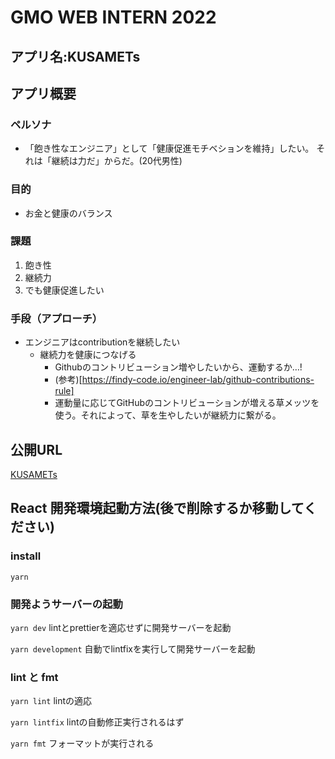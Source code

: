 # GMO WEB INTERN 2022


## アプリ名:KUSAMETs


## アプリ概要

### ペルソナ
- 「飽き性なエンジニア」として「健康促進モチベションを維持」したい。 それは「継続は力だ」からだ。(20代男性)



### 目的
- お金と健康のバランス

### 課題
1. 飽き性
1. 継続力
1. でも健康促進したい

### 手段（アプローチ）
- エンジニアはcontributionを継続したい
  - 継続力を健康につなげる
      - Githubのコントリビューション増やしたいから、運動するか…!
      - (参考)[https://findy-code.io/engineer-lab/github-contributions-rule]
      - 運動量に応じてGitHubのコントリビューションが増える草メッツを使う。それによって、草を生やしたいが継続力に繋がる。



## 公開URL
[KUSAMETs](https://kusamettu-masato4.vercel.app/)

## React 開発環境起動方法(後で削除するか移動してください)

### install
```yarn```

### 開発ようサーバーの起動
```yarn dev```
lintとprettierを適応せずに開発サーバーを起動

```yarn development```
自動でlintfixを実行して開発サーバーを起動

### lint と fmt
```yarn lint```
lintの適応

```yarn lintfix```
lintの自動修正実行されるはず

```yarn fmt```
フォーマットが実行される

